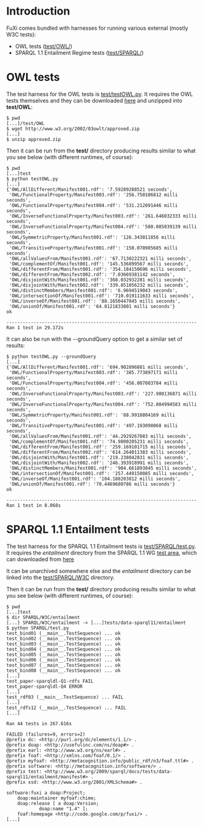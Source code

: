 

# Introduction #

FuXi comes bundled with harnesses for running various external (mostly W3C tests):

  * OWL tests ([test/OWL/](http://code.google.com/p/fuxi/source/browse/test/OWL/))
  * SPARQL 1.1 Entailment Regime tests ([test/SPARQL/](http://code.google.com/p/fuxi/source/browse/test/SPARQL/))

# OWL tests #

The test harness for the OWL tests is [test/testOWL.py](http://code.google.com/p/fuxi/source/browse/test/testOWL.py).  It requires the OWL tests themselves and they can be downloaded [here](http://www.w3.org/2002/03owlt/approved.zip) and unzipped into **test/OWL**:

```
$ pwd
[...]/test/OWL
$ wget http://www.w3.org/2002/03owlt/approved.zip
[...]
$ unzip approved.zip
```

Then it can be run from the **test/** directory producing results similar to what you see below (with different runtimes, of course):

```
$ pwd
[...]test
$ python testOWL.py 
[...]
{'OWL/AllDifferent/Manifest001.rdf': '7.59289288521 seconds',
 'OWL/FunctionalProperty/Manifest003.rdf': '256.750106812 milli seconds',
 'OWL/FunctionalProperty/Manifest004.rdf': '531.212091446 milli seconds',
 'OWL/InverseFunctionalProperty/Manifest003.rdf': '261.646032333 milli seconds',
 'OWL/InverseFunctionalProperty/Manifest004.rdf': '580.085039139 milli seconds',
 'OWL/SymmetricProperty/Manifest001.rdf': '126.343011856 milli seconds',
 'OWL/TransitiveProperty/Manifest001.rdf': '150.070905685 milli seconds',
 'OWL/allValuesFrom/Manifest001.rdf': '67.7130222321 milli seconds',
 'OWL/complementOf/Manifest001.rdf': '145.536899567 milli seconds',
 'OWL/differentFrom/Manifest001.rdf': '354.184150696 milli seconds',
 'OWL/differentFrom/Manifest002.rdf': '7.03669381142 seconds',
 'OWL/disjointWith/Manifest001.rdf': '368.032932281 milli seconds',
 'OWL/disjointWith/Manifest002.rdf': '339.851856232 milli seconds',
 'OWL/distinctMembers/Manifest001.rdf': '6.9694519043 seconds',
 'OWL/intersectionOf/Manifest001.rdf': '710.019111633 milli seconds',
 'OWL/inverseOf/Manifest001.rdf': '88.1650447845 milli seconds',
 'OWL/unionOf/Manifest001.rdf': '64.8121833801 milli seconds'}
ok

----------------------------------------------------------------------
Ran 1 test in 29.172s

```

It can also be run with the --groundQuery option to get a similar set of results:
```
$ python testOWL.py --groundQuery
[...]
{'OWL/AllDifferent/Manifest001.rdf': '694.902896881 milli seconds',
 'OWL/FunctionalProperty/Manifest003.rdf': '385.773897171 milli seconds',
 'OWL/FunctionalProperty/Manifest004.rdf': '456.007003784 milli seconds',
 'OWL/InverseFunctionalProperty/Manifest003.rdf': '227.980136871 milli seconds',
 'OWL/InverseFunctionalProperty/Manifest004.rdf': '752.804994583 milli seconds',
 'OWL/SymmetricProperty/Manifest001.rdf': '88.9918804169 milli seconds',
 'OWL/TransitiveProperty/Manifest001.rdf': '497.193098068 milli seconds',
 'OWL/allValuesFrom/Manifest001.rdf': '44.2929267883 milli seconds',
 'OWL/complementOf/Manifest001.rdf': '74.9800205231 milli seconds',
 'OWL/differentFrom/Manifest001.rdf': '259.169101715 milli seconds',
 'OWL/differentFrom/Manifest002.rdf': '614.264011383 milli seconds',
 'OWL/disjointWith/Manifest001.rdf': '219.238042831 milli seconds',
 'OWL/disjointWith/Manifest002.rdf': '246.393918991 milli seconds',
 'OWL/distinctMembers/Manifest001.rdf': '904.661893845 milli seconds',
 'OWL/intersectionOf/Manifest001.rdf': '257.449150085 milli seconds',
 'OWL/inverseOf/Manifest001.rdf': '104.188203812 milli seconds',
 'OWL/unionOf/Manifest001.rdf': '70.4469680786 milli seconds'}
ok

----------------------------------------------------------------------
Ran 1 test in 8.068s
```

# SPARQL 1.1 Entailment tests #

The test harness for the SPARQL 1.1 Entailment tests is [test/SPARQL/test.py](http://code.google.com/p/fuxi/source/browse/test/SPARQL/test.py).  It requires the _entailment_  directory from the SPARQL 1.1 WG [test area](http://www.w3.org/2009/sparql/docs/tests/), which can downloaded from [here](http://www.w3.org/2009/sparql/docs/tests/sparql11-test-suite-20121023.tar.gz)

It can be unarchived somewhere else and the _entailment_ directory can be linked into the [test/SPARQL/W3C](http://code.google.com/p/fuxi/source/browse/test/SPARQL/W3C) directory.

Then it can be run from the **test/** directory producing results similar to what you see below (with different runtimes, of course):

```
$ pwd
[...]test
$ dir SPARQL/W3C/entailment
[...] SPARQL/W3C/entailment -> [...]tests/data-sparql11/entailment
$ python SPARQL/test.py
test_bind01 (__main__.TestSequence) ... ok
test_bind02 (__main__.TestSequence) ... ok
test_bind03 (__main__.TestSequence) ... ok
test_bind04 (__main__.TestSequence) ... ok
test_bind05 (__main__.TestSequence) ... ok
test_bind06 (__main__.TestSequence) ... ok
test_bind07 (__main__.TestSequence) ... ok
test_bind08 (__main__.TestSequence) ... ok
[...]
test_paper-sparqldl-Q1-rdfs FAIL
test_paper-sparqldl-Q4 ERROR
[...]
test_rdf03 (__main__.TestSequence) ... FAIL
[...]
test_rdfs12 (__main__.TestSequence) ... FAIL
[...]

Ran 44 tests in 267.616s

FAILED (failures=9, errors=2)
@prefix dc: <http://purl.org/dc/elements/1.1/> .
@prefix doap: <http://usefulinc.com/ns/doap#> .
@prefix earl: <http://www.w3.org/ns/earl#> .
@prefix foaf: <http://xmlns.com/foaf/0.1/> .
@prefix myfoaf: <http://metacognition.info/public_rdf/n3/foaf.ttl#> .
@prefix software: <http://metacognition.info/software/> .
@prefix test: <http://www.w3.org/2009/sparql/docs/tests/data-sparql11/entailment/manifest#> .
@prefix xsd: <http://www.w3.org/2001/XMLSchema#> .

software:fuxi a doap:Project;
    doap:maintainer myfoaf:chime;
    doap:release [ a doap:Version;
            doap:name "1.4" ];
    foaf:homepage <http://code.google.com/p/fuxi/> .
[...]
```